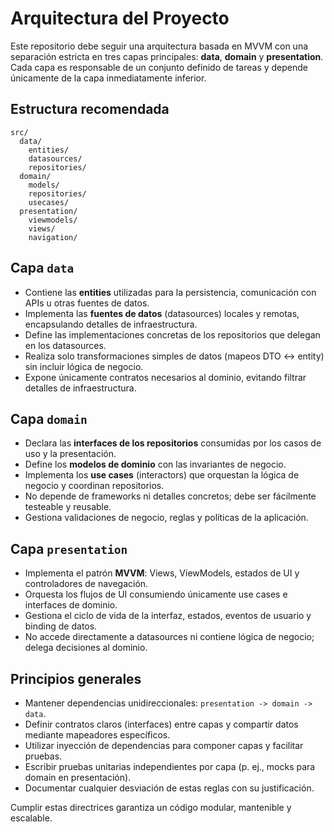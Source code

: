 # Arquitectura del Proyecto

Este repositorio debe seguir una arquitectura basada en MVVM con una separación estricta en tres capas principales: **data**, **domain** y **presentation**. Cada capa es responsable de un conjunto definido de tareas y depende únicamente de la capa inmediatamente inferior.

## Estructura recomendada
```
src/
  data/
    entities/
    datasources/
    repositories/
  domain/
    models/
    repositories/
    usecases/
  presentation/
    viewmodels/
    views/
    navigation/
```

## Capa `data`
- Contiene las **entities** utilizadas para la persistencia, comunicación con APIs u otras fuentes de datos.
- Implementa las **fuentes de datos** (datasources) locales y remotas, encapsulando detalles de infraestructura.
- Define las implementaciones concretas de los repositorios que delegan en los datasources.
- Realiza solo transformaciones simples de datos (mapeos DTO <-> entity) sin incluir lógica de negocio.
- Expone únicamente contratos necesarios al dominio, evitando filtrar detalles de infraestructura.

## Capa `domain`
- Declara las **interfaces de los repositorios** consumidas por los casos de uso y la presentación.
- Define los **modelos de dominio** con las invariantes de negocio.
- Implementa los **use cases** (interactors) que orquestan la lógica de negocio y coordinan repositorios.
- No depende de frameworks ni detalles concretos; debe ser fácilmente testeable y reusable.
- Gestiona validaciones de negocio, reglas y políticas de la aplicación.

## Capa `presentation`
- Implementa el patrón **MVVM**: Views, ViewModels, estados de UI y controladores de navegación.
- Orquesta los flujos de UI consumiendo únicamente use cases e interfaces de dominio.
- Gestiona el ciclo de vida de la interfaz, estados, eventos de usuario y binding de datos.
- No accede directamente a datasources ni contiene lógica de negocio; delega decisiones al dominio.

## Principios generales
- Mantener dependencias unidireccionales: `presentation -> domain -> data`.
- Definir contratos claros (interfaces) entre capas y compartir datos mediante mapeadores específicos.
- Utilizar inyección de dependencias para componer capas y facilitar pruebas.
- Escribir pruebas unitarias independientes por capa (p. ej., mocks para domain en presentación).
- Documentar cualquier desviación de estas reglas con su justificación.

Cumplir estas directrices garantiza un código modular, mantenible y escalable.
